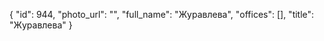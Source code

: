 {
    "id": 944,
    "photo_url": "",
    "full_name": "Журавлева",
    "offices": [],
    "title": "Журавлева"
}